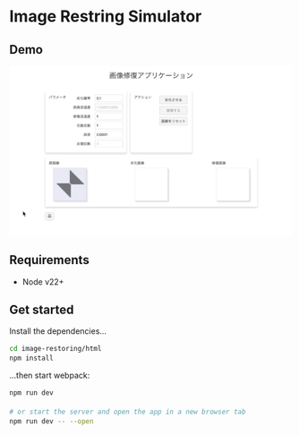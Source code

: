 # Image Restring Simulator

## Demo

<img src="./demo.gif">

## Requirements

- Node v22+

## Get started

Install the dependencies...

```bash
cd image-restoring/html
npm install
```

...then start webpack:

```bash
npm run dev

# or start the server and open the app in a new browser tab
npm run dev -- --open
```
